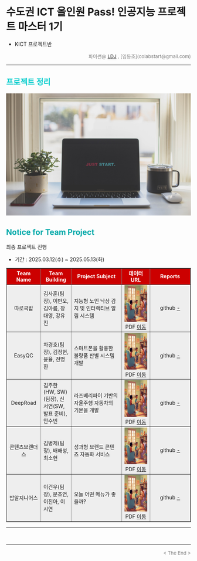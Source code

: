 
# 수도권 ICT 올인원 Pass! 인공지능 프로젝트 마스터 1기
* KICT 프로젝트반

<div align='right'>
	<font size=2 color='gray'>파이썬@ <font color='blue'>
	   <a href='https://www.facebook.com/dongjo.lim.7'>LDJ</a>
	</font>, [임동조](colabstart@gmail.com)</font></div>
<hr>

<h2><font color="#00CCCC"><b> 프로젝트 정리 </b></font></h2>

<img src="./images/just_start.jpg">

## <font color='#00AAAA'>Notice for Team Project</font>

최종 프로젝트 진행
* 기간 : 2025.03.12(수) ~ 2025.05.13(화) <br>


<div align="left">
<table border=1 bgcolor="#EEEEEE">
	<tr bgcolor="#CC0000">
		<td width="100">
		<div align="center"><font color="#FFFFFF"><b>Team Name</b></font></div>
		</td>
		<td width="100">
		<div align="center"><font color="#FFFFFF"><b>Team Building</b></font></div>
		</td>
		<td width="300">
		<div align="center"><font color="#FFFFFF"><b>Project Subject</b></font></div>
		</td>
		<td width="150">
		<div align="center"><font color="#FFFFFF"><b>데이터 URL</b></font></div>
		<td width="200">
		<div align="center"><font color="#FFFFFF"><b>Reports</b></font></div>
		</td>
	</tr>
	<tr>
		<td>
		<div align="center"> 따로국밥 </div>
		</td>
		<td>
			<div align="left"> 김사훈(팀장), 이만오, 김아름, 장대영, 강유진 </div>
		</td>
		<td>
			<div align="left"> 지능형 노인 낙상 감지 및 인터랙티브 알림 시스템 </div>
		</td>
		<td>
			<div align="center"> <a href="">
			<img src='images/team_logo_dro.png' width=200 height=100  alt="---"></a> 
			PDF <a href="https://ldjwj.github.io/Goorm_2025_ICT1234_allinOne/ICT01_2503_2505/last_reports/따로국밥_V10_250512.pdf"> 이동 </a>			
			</div>
		</td>
	   <td>
		   <div align="center"> github  <a href=""> -  </a></div>
		</td>
	</tr>
	<tr>
		<td>
		<div align="center"> EasyQC </div>
		</td>
		<td>
			<div align="left"> 차경호(팀장), 김정현, 윤율, 전명환 </div>
		</td>
		<td>
			<div align="left"> 스마트폰을 활용한 불량품 판별 시스템 개발 </div>
		</td>
		<td>
			<div align="center"> <a href="">
			<img src='images/team_logo_dro.png' width=200 height=100  alt="---"></a> 
			PDF <a href="https://ldjwj.github.io/Goorm_2025_ICT1234_allinOne/ICT01_2503_2505/last_reports/EasyQC_V10_250512.pdf"> 이동 </a>			
			</div>
		</td>
	   <td>
		   <div align="center"> github  <a href=""> -   </a></div>
		</td>
	</tr>
	<tr>
		<td>
		<div align="center"> DeepRoad </div>
		</td>
		<td>
			<div align="left"> 김주한(HW, SW)(팀장), 신서연(SW, 발표 준비), 안수빈 </div>
		</td>
		<td>
			<div align="left"> 라즈베리파이 기반의 자율주행 자동차의 기본을 개발 </div>
		</td>
		<td>
			<div align="center"> <a href="">
			<img src='images/team_logo_dro.png' width=200 height=100  alt="---"></a> 
			PDF <a href="https://ldjwj.github.io/Goorm_2025_ICT1234_allinOne/ICT01_2503_2505/last_reports/DeepRoad_V10_250512.pdf"> 이동 </a>			
			</div>
		</td>
	   <td>
		   <div align="center"> github  <a href=""> -   </a></div>
		</td>
	</tr>
	<tr>
		<td>
		<div align="center"> 콘텐츠브랜더스 </div>
		</td>
		<td>
			<div align="left"> 김병제(팀장), 배해성, 최소현 </div>
		</td>
		<td>
			<div align="left"> 성과형 브랜드 콘텐츠 자동화 서비스 </div>
		</td>
		<td>
			<div align="center"> <a href="">
			<img src='images/team_logo_dro.png' width=200 height=100  alt="---"></a> 
			PDF <a href="https://ldjwj.github.io/Goorm_2025_ICT1234_allinOne/ICT01_2503_2505/last_reports/콘텐츠마스터_V10_250512.pdf"> 이동 </a>			
			</div>
		</td>
	   <td>
		   <div align="center"> github  <a href=""> -   </a></div>
		</td>
	</tr>
	<tr>
		<td>
		<div align="center"> 밥알지니어스 </div>
		</td>
		<td>
			<div align="left"> 이건우(팀장), 문초연, 이진아, 이시연 </div>
		</td>
		<td>
			<div align="left"> 오늘 어떤 메뉴가 좋을까? </div>
		</td>
		<td>
			<div align="center"> <a href="">
			<img src='images/team_logo_dro.png' width=200 height=100  alt="---"></a> 
			PDF <a href="https://ldjwj.github.io/Goorm_2025_ICT1234_allinOne/ICT01_2503_2505/last_reports/밥알지니어스_V10_250512.pdf"> 이동 </a>			
			</div>
		</td>
	   <td>
		   <div align="center"> github  <a href=""> -   </a></div>
		</td>
	</tr>
</table>
</div>
<hr>

<br>
<hr>
<div align='right'><font size=2 color='gray'> &lt; The End &gt; </font></div>
